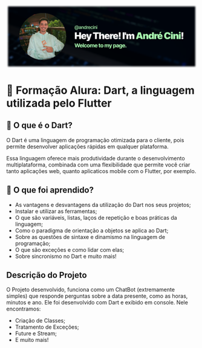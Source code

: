 ![Banner](Assets/Banner.svg)

# 📖 Formação Alura: Dart, a linguagem utilizada pelo Flutter

## 🤔 O que é o Dart? 

O Dart é uma linguagem de programação otimizada para o cliente, pois permite desenvolver aplicações rápidas em qualquer plataforma.

Essa linguagem oferece mais produtividade durante o desenvolvimento multiplataforma, combinada com uma flexibilidade que permite você criar tanto aplicações web, quanto aplicaticos mobile com o Flutter, por exemplo.

## 📑 O que foi aprendido?
- As vantagens e desvantagens da utilização do Dart nos seus projetos;
- Instalar e utilizar as ferramentas;
- O que são variáveis, listas, laços de repetição e boas práticas da linguagem;
- Como o paradigma de orientação a objetos se aplica ao Dart;
- Sobre as questões de sintaxe e dinamismo na linguagem de programação;
- O que são exceções e como lidar com elas;
- Sobre sincronismo no Dart e muito mais!

## Descrição do Projeto

O Projeto desenvolvido, funciona como um ChatBot (extremamente simples) que responde perguntas sobre a data presente, como as horas, minutos e ano. Ele foi desenvolvido com Dart e exibido em console. Nele encontramos:
- Criação de Classes;
- Tratamento de Exceções;
- Future e Stream;
- E muito mais!
